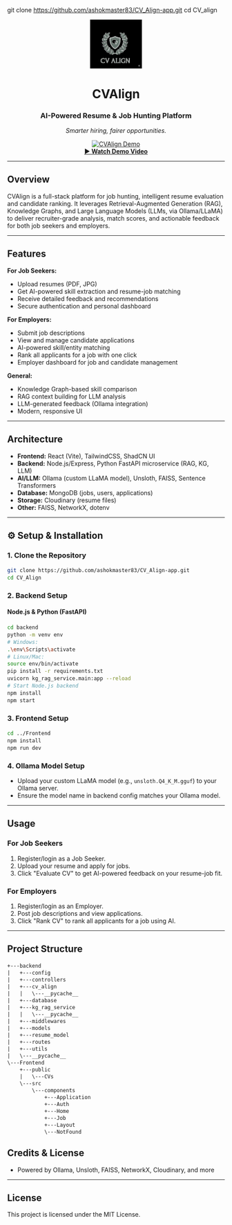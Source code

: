 git clone https://github.com/ashokmaster83/CV_Align-app.git
cd CV_align


<div align="center">
    <img src="Frontend/public/CvAlign.png" alt="CVAlign Logo" width="120" />
    <h1>CVAlign</h1>
    <h3>AI-Powered Resume & Job Hunting Platform</h3>
    <p><em>Smarter hiring, fairer opportunities.</em></p>
    <a href="https://drive.google.com/file/d/1Ch4hcZrrRDFnnnrnmW9cDGN8hrMej75e/view?usp=sharing" target="_blank">
        <img src="https://github.com/user-attachments/assets/ab84da03-5e2f-45a3-a91c-385a047dd68b" alt="CVAlign Demo" width="600" />
    </a>
    <br/>
    <a href="https://drive.google.com/file/d/1Ch4hcZrrRDFnnnrnmW9cDGN8hrMej75e/view?usp=sharing" target="_blank"><b>▶ Watch Demo Video</b></a>
</div>

---

## Overview

CVAlign is a full-stack platform for job hunting, intelligent resume evaluation and candidate ranking. It leverages Retrieval-Augmented Generation (RAG), Knowledge Graphs, and Large Language Models (LLMs, via Ollama/LLaMA) to deliver recruiter-grade analysis, match scores, and actionable feedback for both job seekers and employers.

---

## Features

**For Job Seekers:**
- Upload resumes (PDF, JPG)
- Get AI-powered skill extraction and resume-job matching
- Receive detailed feedback and recommendations
- Secure authentication and personal dashboard

**For Employers:**
- Submit job descriptions
- View and manage candidate applications
- AI-powered skill/entity matching
- Rank all applicants for a job with one click
- Employer dashboard for job and candidate management

**General:**
- Knowledge Graph-based skill comparison
- RAG context building for LLM analysis
- LLM-generated feedback (Ollama integration)
- Modern, responsive UI

---

## Architecture

- **Frontend:** React (Vite), TailwindCSS, ShadCN UI
- **Backend:** Node.js/Express, Python FastAPI microservice (RAG, KG, LLM)
- **AI/LLM:** Ollama (custom LLaMA model), Unsloth, FAISS, Sentence Transformers
- **Database:** MongoDB (jobs, users, applications)
- **Storage:** Cloudinary (resume files)
- **Other:** FAISS, NetworkX, dotenv

---

## ⚙️ Setup & Installation

### 1. Clone the Repository
```bash
git clone https://github.com/ashokmaster83/CV_Align-app.git
cd CV_Align
```

### 2. Backend Setup
#### Node.js & Python (FastAPI)
```bash
cd backend
python -m venv env
# Windows:
.\env\Scripts\activate
# Linux/Mac:
source env/bin/activate
pip install -r requirements.txt
uvicorn kg_rag_service.main:app --reload
# Start Node.js backend
npm install
npm start
```

### 3. Frontend Setup
```bash
cd ../Frontend
npm install
npm run dev
```

### 4. Ollama Model Setup
- Upload your custom LLaMA model (e.g., `unsloth.Q4_K_M.gguf`) to your Ollama server.
- Ensure the model name in backend config matches your Ollama model.

---

## Usage

### For Job Seekers
1. Register/login as a Job Seeker.
2. Upload your resume and apply for jobs.
3. Click "Evaluate CV" to get AI-powered feedback on your resume-job fit.

### For Employers
1. Register/login as an Employer.
2. Post job descriptions and view applications.
3. Click "Rank CV" to rank all applicants for a job using AI.

---

## Project Structure

```text
+---backend
|   +---config
|   +---controllers
|   +---cv_align
|   |   \---__pycache__
|   +---database
|   +---kg_rag_service
|   |   \---__pycache__
|   +---middlewares
|   +---models
|   +---resume_model
|   +---routes
|   +---utils
|   \---__pycache__
\---Frontend
    +---public
    |   \---CVs
    \---src
        \---components
            +---Application
            +---Auth
            +---Home
            +---Job
            +---Layout
            \---NotFound
```
## Credits & License

- Powered by Ollama, Unsloth, FAISS, NetworkX, Cloudinary, and more

---

## License

This project is licensed under the MIT License.

